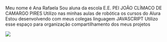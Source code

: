 Meu nome é Ana Rafaela 
Sou aluna da escola E.E. PEI JOÃO CLÍMACO DE CAMARGO PIRES
Utilizo nas minhas aulas de robótica os cursos do Alura 
Estou desenvolvendo com meus colegas linguagem JAVASCRIPT
Utilizo esse espaço para organização compartilhamento dos meus projetos

![](https://media1.tenor.com/m/DM7SdBiQKhEAAAAd/cat-underwater.gif)
